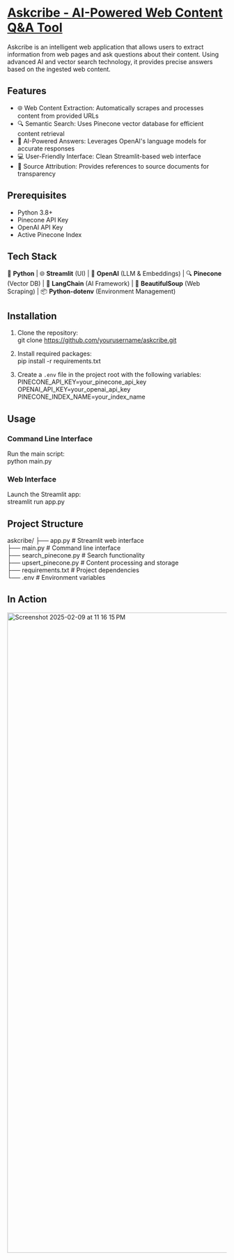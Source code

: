 # [Askcribe - AI-Powered Web Content Q&A Tool](https://askcribe.streamlit.app/)

Askcribe is an intelligent web application that allows users to extract information from web pages and ask questions about their content. Using advanced AI and vector search technology, it provides precise answers based on the ingested web content.

## Features

- 🌐 Web Content Extraction: Automatically scrapes and processes content from provided URLs
- 🔍 Semantic Search: Uses Pinecone vector database for efficient content retrieval
- 🤖 AI-Powered Answers: Leverages OpenAI's language models for accurate responses
- 💻 User-Friendly Interface: Clean Streamlit-based web interface
- 📑 Source Attribution: Provides references to source documents for transparency

## Prerequisites

- Python 3.8+
- Pinecone API Key
- OpenAI API Key
- Active Pinecone Index

## Tech Stack

🔧 **Python** | 🌐 **Streamlit** (UI) | 🤖 **OpenAI** (LLM & Embeddings) | 🔍 **Pinecone** (Vector DB) | 🔗 **LangChain** (AI Framework) | 🌿 **BeautifulSoup** (Web Scraping) | 📦 **Python-dotenv** (Environment Management)

## Installation

1. Clone the repository:<br>
   git clone https://github.com/yourusername/askcribe.git<br>

2. Install required packages:<br>
   pip install -r requirements.txt<br>

3. Create a `.env` file in the project root with the following variables:<br>
   PINECONE_API_KEY=your_pinecone_api_key<br>
   OPENAI_API_KEY=your_openai_api_key<br>
   PINECONE_INDEX_NAME=your_index_name<br>

## Usage

### Command Line Interface
Run the main script: <br>python main.py

### Web Interface
Launch the Streamlit app: <br>streamlit run app.py


## Project Structure
askcribe/
├── app.py # Streamlit web interface<br>
├── main.py # Command line interface<br>
├── search_pinecone.py # Search functionality<br>
├── upsert_pinecone.py # Content processing and storage<br>
├── requirements.txt # Project dependencies<br>
└── .env # Environment variables<br>

## In Action
<img width="1470" alt="Screenshot 2025-02-09 at 11 16 15 PM" src="https://github.com/user-attachments/assets/8455e6ca-a3ea-46e4-a18b-f6ca4b7c9445" />
